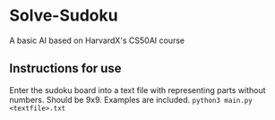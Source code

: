 # Solve-Sudoku
A basic AI based on HarvardX's CS50AI course
## Instructions for use
Enter the sudoku board into a text file with <space> representing parts without numbers. Should be 9x9. Examples are included.
`python3 main.py <textfile>.txt`
